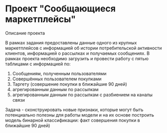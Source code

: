 # Проект "Сообщающиеся маркетплейсы"

Описание проекта

В рамках задания предоставлены данные одного из крупных маркетплейсов с информацией об истории потребительской активности клиентов, информацией о рассылках и получаемых сообщениях. В рамках проекта необходимо загрузить и провести работу с пятью таблицами с информацией по:

1. Сообщениям, полученным пользователями
2. Совершённых пользователем покупками
3. Таргету (совершение покупки в ближайшие 90 дней)
4. агрегированным данным по рассылкам
5. агрегированным данным по рассылкам с разбиением на каналы связи

Задача - сконструировать новые признаки, которые могут быть потенциально полезны для работы модели и на их основе построить модель бинарной классификации: факт совершения покупки в ближайшие 90 дней)
